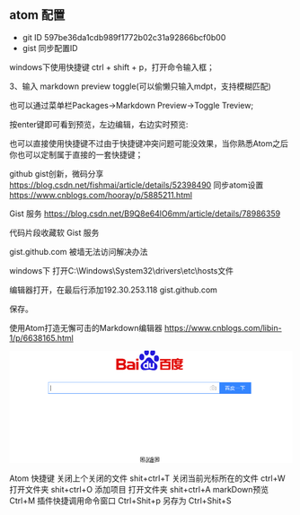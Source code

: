## atom 配置

+ git ID
 597be36da1cdb989f1772b02c31a92866bcf0b00
 + gist
  同步配置ID
 <script src="https://gist.github.com/yunzhongfan/7b2d3cd8f1bc4487dcf7bc8c0c75384f.js"></script>



windows下使用快捷键 ctrl + shift + p，打开命令输入框；

3、输入 markdown preview toggle(可以偷懒只输入mdpt，支持模糊匹配)

也可以通过菜单栏Packages->Markdown Preview->Toggle Treview;

按enter键即可看到预览，左边编辑，右边实时预览:

也可以直接使用快捷键不过由于快捷键冲突问题可能没效果，当你熟悉Atom之后你也可以定制属于直接的一套快捷键；







github gist创新，微码分享
https://blog.csdn.net/fishmai/article/details/52398490
同步atom设置
https://www.cnblogs.com/hooray/p/5885211.html

Gist 服务
https://blog.csdn.net/B9Q8e64lO6mm/article/details/78986359

代码片段收藏软
Gist 服务

gist.github.com 被墙无法访问解决办法

windows下 打开C:\Windows\System32\drivers\etc\hosts文件

编辑器打开，在最后行添加192.30.253.118 gist.github.com

保存。

使用Atom打造无懈可击的Markdown编辑器
https://www.cnblogs.com/libin-1/p/6638165.html

![baidu](assets/markdown-img-paste-20180913124928121.png)


Atom 快捷键
关闭上个关闭的文件 shit+ctrl+T
 关闭当前光标所在的文件 ctrl+W
 打开文件夹  shit+ctrl+O
 添加项目   打开文件夹  shit+ctrl+A
 markDown预览 Ctrl+M
  插件快捷调用命令窗口 Ctrl+Shit+p
另存为 Ctrl+Shit+S
